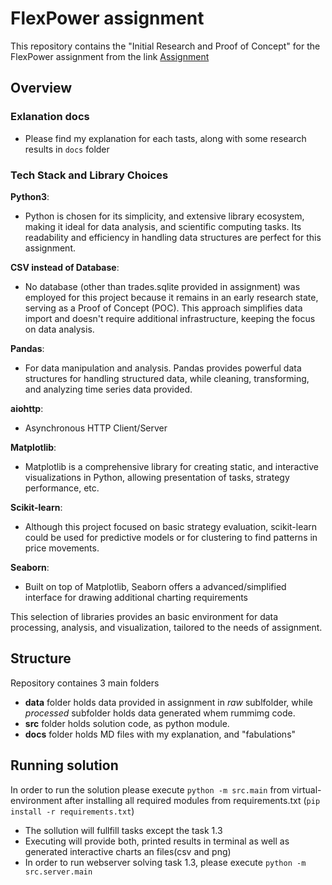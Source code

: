 # FlexPower assignment
This repository contains the "Initial Research and Proof of Concept" for the FlexPower assignment from the link [Assignment](https://github.com/FlexPwr/QuantChallenge)

## Overview
### Exlanation docs
- Please find my explanation for each tasts, along with some research results in ```docs``` folder
### Tech Stack and Library Choices

**Python3**: 
- Python is chosen for its simplicity, and extensive library ecosystem, making it ideal for data analysis, and scientific computing tasks. Its readability and efficiency in handling data structures are perfect for this assignment.

**CSV instead of Database**:
- No database (other than trades.sqlite provided in assignment) was employed for this project because it remains in an early research state, serving as a Proof of Concept (POC). This approach simplifies data import and doesn't require additional infrastructure, keeping the focus on data analysis.

**Pandas**:
- For data manipulation and analysis. Pandas provides powerful data structures for handling structured data, while cleaning, transforming, and analyzing time series data provided.

**aiohttp**:
- Asynchronous HTTP Client/Server

**Matplotlib**:
- Matplotlib is a comprehensive library for creating static, and interactive visualizations in Python, allowing presentation of tasks, strategy performance, etc.

**Scikit-learn**:
- Although this project focused on basic strategy evaluation, scikit-learn could be used for predictive models or for clustering to find patterns in price movements.

**Seaborn**:
- Built on top of Matplotlib, Seaborn offers a advanced/simplified interface for drawing additional charting requirements

This selection of libraries provides an basic environment for data processing, analysis, and visualization, tailored to the needs of assignment.

## Structure
Repository containes 3 main folders
  - **data** folder holds data provided in assignment in *raw* sublfolder, while *processed* subfolder holds data generated whem rummimg code.
  - **src** folder holds solution code, as python module.
  - **docs** folder holds MD files with my explanation, and "fabulations"

## Running solution
In order to run the solution please execute ```python -m src.main``` from virtual-environment after installing all required modules from requirements.txt (```pip install -r requirements.txt```)
- The sollution will fullfill tasks except the task 1.3
- Executing will provide both, printed results in terminal as well as generated interactive charts an files(csv and png)
- In order to run webserver solving task 1.3, please execute ```python -m src.server.main```